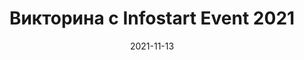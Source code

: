 ---
date: 2021-11-13
guid: 25c2e9fc-77d2-4dba-a8dc-1e538d8eb6ac
title: Викторина с Infostart Event 2021
question: |
    Викторина с Infostart Event 2021  
    
    Какое значение будет в переменной А?
options:
    - Код не пройдет синтаксический контроль
    - "Инфостарт"
    - 42
    - Неопределено
    - "@JuniorOneS"
correct: 2
tags:
    - cast
    - strings
images:
    - /assets/questions/2021-11-13_1_1.jpg
source: https://t.me/kuntashov_devnotes/537
---